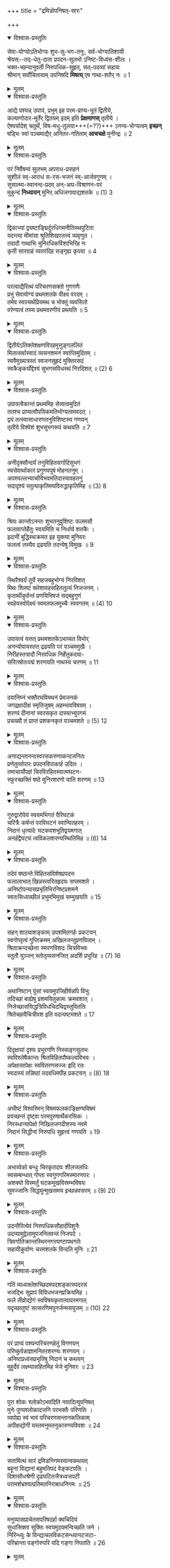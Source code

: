 +++
title = "द्रमिडोपनिषत्-सारः"

+++

<details open><summary>विश्वास-प्रस्तुतिः</summary>

सेवा-योग्योऽतिभोग्यः शुभ-सु-भग-तनुः, सर्व-भोग्यातिशायी  
श्रेयस्--तद्-धेतु-दाता प्रपदन-सुलभो ऽनिष्ट-विध्वंस-शीलः ।  
भक्त-च्छन्दानुवर्ती निरुपधिक-सुहृत्, सत्-पदव्यां सहायः  
श्रीमान् सर्वोचितायाम् उपनिषदि **मिषत्य्** एष गाथा-शतैर् नः ॥ 1
</details>

<details><summary>मूलम्</summary>

सेवायोग्योऽतिभोग्यः शुभसुभगतनुः सर्वभोग्यातिशायी  
श्रेयस्तद्धेतुदाता प्रपदनसुलभोऽनिष्टविध्वंसशीलः ।  
भक्तच्छन्दानुवर्ती निरुपधिकसुहृत्सत्पदव्यां सहायः  
श्रीमान् सर्वोचितायामुपनिषदि मिषत्येष गाथाशतैर्नः ॥ 1
</details>


<details open><summary>विश्वास-प्रस्तुतिः</summary>

आद्ये पश्यन्न् उपायं, प्रभुम् इह परम-प्राप्य-भूतं द्वितीये,  
कल्याणोदार-मूर्तेर् द्वितयम् इदम् इति **प्रेक्षमाणस्** तृतीये ।  
ऐश्वर्यादेश् चतुर्थे, विष-मधु-तुलया+++(=??)+++ ऽनन्य-भोग्यत्वम् **इच्छन्**  
षड्भिः स्वां पञ्चमाद्यैर् अनितर-गतिताम् **आचचक्षे** मुनीन्द्रः ॥ 2
</details>

<details><summary>मूलम्</summary>

आद्ये पश्यन्नुपायं प्रभुमिह परमप्राप्यभूतं द्वितीये  
कल्याणोदारमूर्तेः द्वितयमिदमिति प्रेक्षमाणस्तृतीये ।  
ऐश्वर्यादेश्चतुर्थे विषमधुतुलयाऽनन्यभोग्यत्वमिच्छन्  
षड्भिः स्वां पञ्चमाद्यैरनितरगतितामाचचक्षे मुनीन्द्रः ॥ 2
</details>


<details open><summary>विश्वास-प्रस्तुतिः</summary>

परं निर्वैषम्यं सुलभम् अपराध-प्रसहनं  
सुशीलं स्व्-आराधं स-रस-भजनं स्व्-आर्जवगुणम् ।  
सुसात्म्य-स्वानन्द-प्रदम् अन्-अघ-विश्राणन-परं  
मुकुन्दं **निध्यायन्** मुनिर् अधिजगावाद्यशतके ॥ (1) 3
</details>

<details><summary>मूलम्</summary>

परं निर्वैषम्यं सुलभमपराधप्रसहनं  
सुशीलं स्वाराधं सरसभजनं स्वार्जवगुणम् ।  
सुसात्म्यस्वानन्दप्रदमनघविश्राणनपरं  
मुकुन्दं निध्यायन्मुनिरधिजगावाद्यशतके ॥ (1) 3
</details>


<details open><summary>विश्वास-प्रस्तुतिः</summary>

द्विकाभ्यां द्व्यष्टाङ्घ्रिर्दुरधिगमनीतिस्थपुटिता  
यदन्त्या मीमांसा श्रुतिशिखरतत्त्वं व्यवृणुत ।  
तदादौ गाथाभिः मुनिरधिकविंशाभिरिह नः  
कृती सारग्राहं व्यतरदिह सङ्गृह्य कृपया ॥ 4
</details>

<details><summary>मूलम्</summary>

द्विकाभ्यां द्व्यष्टाङ्घ्रिर्दुरधिगमनीतिस्थपुटिता  
यदन्त्या मीमांसा श्रुतिशिखरतत्त्वं व्यवृणुत ।  
तदादौ गाथाभिः मुनिरधिकविंशाभिरिह नः  
कृती सारग्राहं व्यतरदिह सङ्गृह्य कृपया ॥ 4
</details>


<details open><summary>विश्वास-प्रस्तुतिः</summary>

परत्वाद्यैरित्थं परिचरणसक्तो गुणगणैः  
प्रभुं सेवायोग्यं प्रथमशतके वीक्ष्य वरदम् ।  
तमेव स्वात्यर्थप्रियमथ च भोक्तुं व्यवसितो  
वरेण्यत्वं तस्य प्रथमवरणीयं प्रथयति ॥ 5
</details>

<details><summary>मूलम्</summary>

परत्वाद्यैरित्थं परिचरणसक्तो गुणगणैः  
प्रभुं सेवायोग्यं प्रथमशतके वीक्ष्य वरदम् ।  
तमेव स्वात्यर्थप्रियमथ च भोक्तुं व्यवसितो  
वरेण्यत्वं तस्य प्रथमवरणीयं प्रथयति ॥ 5
</details>


<details open><summary>विश्वास-प्रस्तुतिः</summary>

द्वितीयेऽतिक्लेशक्षणविरहमुत्तुङ्गललितं  
मिलत्सर्वास्वादं व्यसनशमनं स्वाप्तिमुदितम् ।  
स्ववैमुख्यत्रस्तं स्वजनसुहृदं मुक्तिरसदं  
स्वकैङ्कर्योद्देश्यं सुभगसविधस्थं निरदिशत् ॥ (2) 6
</details>

<details><summary>मूलम्</summary>

द्वितीयेऽतिक्लेशक्षणविरहमुत्तुङ्गललितं  
मिलत्सर्वास्वादं व्यसनशमनं स्वाप्तिमुदितम् ।  
स्ववैमुख्यत्रस्तं स्वजनसुहृदं मुक्तिरसदं  
स्वकैङ्कर्योद्देश्यं सुभगसविधस्थं निरदिशत् ॥ (2) 6
</details>


<details open><summary>विश्वास-प्रस्तुतिः</summary>

उपायत्वैकान्तं प्रथममिह सेव्यत्वमुदितं  
ततश्च प्राप्यत्वौपयिकमतिभोग्यत्वमवदत् ।  
द्वयं तत्स्वासाधारणतनुविशिष्टस्य गणयन्  
तृतीये विश्वेशं शुभसुभगरूपं कथयति ॥ 7
</details>

<details><summary>मूलम्</summary>

उपायत्वैकान्तं प्रथममिह सेव्यत्वमुदितं  
ततश्च प्राप्यत्वौपयिकमतिभोग्यत्वमवदत् ।  
द्वयं तत्स्वासाधारणतनुविशिष्टस्य गणयन्  
तृतीये विश्वेशं शुभसुभगरूपं कथयति ॥ 7
</details>


<details open><summary>विश्वास-प्रस्तुतिः</summary>

अनीदृक्सौन्दर्यं तनुविहितसर्गादिसुभगं  
स्वसेवार्थाकारं प्रगुणवपुषं मोहनतनुम् ।  
अपश्यल्लभ्यार्चाविभवमतिदास्यावहतनुं  
सदादृश्यं स्तुत्याकृतिमघविरुद्धाकृतिमिह ॥ (3) 8
</details>

<details><summary>मूलम्</summary>

अनीदृक्सौन्दर्यं तनुविहितसर्गादिसुभगं  
स्वसेवार्थाकारं प्रगुणवपुषं मोहनतनुम् ।  
अपश्यल्लभ्यार्चाविभवमतिदास्यावहतनुं  
सदादृश्यं स्तुत्याकृतिमघविरुद्धाकृतिमिह ॥ (3) 8
</details>


<details open><summary>विश्वास-प्रस्तुतिः</summary>

श्रियः कान्तोऽनन्तः शुभतनुवुशिष्टः फलमसौ  
फलावाप्तेर्हेतुः स्वयमिति च निर्धार्य शतकैः ।  
इदानीं बुद्धिस्थक्रमत इह युक्त्या मुनिवरः  
फलत्वं तस्यैव द्रढयति तदन्येषु विमुखः ॥ 9
</details>

<details><summary>मूलम्</summary>

श्रियः कान्तोऽनन्तः शुभतनुवुशिष्टः फलमसौ  
फलावाप्तेर्हेतुः स्वयमिति च निर्धार्य शतकैः ।  
इदानीं बुद्धिस्थक्रमत इह युक्त्या मुनिवरः  
फलत्वं तस्यैव द्रढयति तदन्येषु विमुखः ॥ 9
</details>


<details open><summary>विश्वास-प्रस्तुतिः</summary>

स्थिरैश्वर्यं तुर्ये सहजबहुभोग्यं निरविशत्  
मिथः श्लिष्टं क्लेशावहसहिततुल्यं निजजनम् ।  
कृतार्थीकुर्वन्तं प्रणयिभिषजं सद्बहुगुणं  
स्वहेयस्वोपेक्ष्यं स्वमतफलमुच्चैः स्ववगतम् ॥ (4) 10
</details>

<details><summary>मूलम्</summary>

स्थिरैश्वर्यं तुर्ये सहजबहुभोग्यं निरविशत्  
मिथः श्लिष्टं क्लेशावहसहिततुल्यं निजजनम् ।  
कृतार्थीकुर्वन्तं प्रणयिभिषजं सद्बहुगुणं  
स्वहेयस्वोपेक्ष्यं स्वमतफलमुच्चैः स्ववगतम् ॥ (4) 10
</details>


<details open><summary>विश्वास-प्रस्तुतिः</summary>

उपायत्वं यत्तत् प्रथमशतकेऽभाव्यत विभोर्  
अनन्योपायस्तत् द्रढयति परं पञ्चममुखैः ।  
निरीहस्तत्रादौ निरवधिक निर्हेतुकदया-  
सरित्स्रोतःपद्मं शरणयति नाथस्य चरणम् ॥ 11
</details>

<details><summary>मूलम्</summary>

उपायत्वं यत्तत् प्रथमशतकेऽभाव्यत विभोर्  
अनन्योपायस्तत् द्रढयति परं पञ्चममुखैः ।  
निरीहस्तत्रादौ निरवधिक निर्हेतुकदया-  
सरित्स्रोतःपद्मं शरणयति नाथस्य चरणम् ॥ 11
</details>


<details open><summary>विश्वास-प्रस्तुतिः</summary>

दयानिघ्नं भक्तैरघविमथनं प्रेमजनकं  
जगद्रक्षादीक्षं स्मृतिजुषम् अहम्भावविषयम् ।  
शरण्यं दीनानां स्वरसकृत दास्याभ्युपगमं  
प्रचख्यौ तं प्राप्तं प्रशकनकृतं पञ्चमशते ॥ (5) 12
</details>

<details><summary>मूलम्</summary>

दयानिघ्नं भक्तैरघविमथनं प्रेमजनकं  
जगद्रक्षादीक्षं स्मृतिजुषम् अहम्भावविषयम् ।  
शरण्यं दीनानां स्वरसकृत दास्याभ्युपगमं  
प्रचख्यौ तं प्राप्तं प्रशकनकृतं पञ्चमशते ॥ (5) 12
</details>


<details open><summary>विश्वास-प्रस्तुतिः</summary>

अनाद्यन्तानन्दस्वरसकरुणाकन्दजनितः  
प्रणेतुर्व्यापारः प्रपदनविपाकार्ह उदितः ।  
तमाचार्योपज्ञं चिरविरहितस्वात्मघटन-  
स्फुरच्छक्तिं षष्ठे मुनिरशरणो याति शरणम् ॥ 13
</details>

<details><summary>मूलम्</summary>

अनाद्यन्तानन्दस्वरसकरुणाकन्दजनितः  
प्रणेतुर्व्यापारः प्रपदनविपाकार्ह उदितः ।  
तमाचार्योपज्ञं चिरविरहितस्वात्मघटन-  
स्फुरच्छक्तिं षष्ठे मुनिरशरणो याति शरणम् ॥ 13
</details>


<details open><summary>विश्वास-प्रस्तुतिः</summary>

गुरुद्वारोपेयं स्वयमभिगतं वैरिघटकं  
चरित्रैः कर्षन्तं परविघटनं स्वान्वितहरम् ।  
निदानं धृत्यादेः घटकवशभूतिद्वयमगात्  
अनर्हद्वैघट्यं त्वविकलशरण्यस्थितिमिह ॥ (6) 14
</details>

<details><summary>मूलम्</summary>

गुरुद्वारोपेयं स्वयमभिगतं वैरिघटकं  
चरित्रैः कर्षन्तं परविघटनं स्वान्वितहरम् ।  
निदानं धृत्यादेः घटकवशभूतिद्वयमगात्  
अनर्हद्वैघट्यं त्वविकलशरण्यस्थितिमिह ॥ (6) 14
</details>


<details open><summary>विश्वास-प्रस्तुतिः</summary>

तदेवं षष्ठान्ते विहितसविशेषप्रपदनः  
फलालाभात् खिन्नस्त्वरितहृदयः सप्तमशते ।  
अनिष्टोपन्यासप्रभृतिभिरनिष्टप्रशमने  
स्वतःसिध्यच्छीलं प्रभुमभिमुखं सम्मुखयति ॥ 15
</details>

<details><summary>मूलम्</summary>

तदेवं षष्ठान्ते विहितसविशेषप्रपदनः  
फलालाभात् खिन्नस्त्वरितहृदयः सप्तमशते ।  
अनिष्टोपन्यासप्रभृतिभिरनिष्टप्रशमने  
स्वतःसिध्यच्छीलं प्रभुमभिमुखं सम्मुखयति ॥ 15
</details>


<details open><summary>विश्वास-प्रस्तुतिः</summary>

सहन् शाठ्याशङ्काम् उपशमितगर्हः प्रकटयन्  
स्वगोप्तृत्वं गुप्तिक्रमम् अखिलजन्तुप्रणयिताम् ।  
श्रिताक्रन्दच्छेत्ता स्मरणविशदः चित्रविभवः  
स्तुतौ युञ्जन् स्तोतृव्यसनजित् अदर्शि प्रभुरिह ॥ (7) 16
</details>

<details><summary>मूलम्</summary>

सहन् शाठ्याशङ्काम् उपशमितगर्हः प्रकटयन्  
स्वगोप्तृत्वं गुप्तिक्रमम् अखिलजन्तुप्रणयिताम् ।  
श्रिताक्रन्दच्छेत्ता स्मरणविशदः चित्रविभवः  
स्तुतौ युञ्जन् स्तोतृव्यसनजित् अदर्शि प्रभुरिह ॥ (7) 16
</details>


<details open><summary>विश्वास-प्रस्तुतिः</summary>

अथानिष्टान् पुंसां स्वयमुपजिहीर्षन्नपि विभुः  
तदिच्छां बाह्येषु प्रशमयितुकामः क्रमवशात् ।  
निजेच्छासंसिद्धत्रिविधचिदचिद्वस्तुविततिः  
श्रितेच्छावैचित्रीवश इति वदत्यष्टमशते ॥ 17
</details>

<details><summary>मूलम्</summary>

अथानिष्टान् पुंसां स्वयमुपजिहीर्षन्नपि विभुः  
तदिच्छां बाह्येषु प्रशमयितुकामः क्रमवशात् ।  
निजेच्छासंसिद्धत्रिविधचिदचिद्वस्तुविततिः  
श्रितेच्छावैचित्रीवश इति वदत्यष्टमशते ॥ 17
</details>


<details open><summary>विश्वास-प्रस्तुतिः</summary>

दिदृक्षायां दृश्यः प्रभुरगणि निस्सङ्गसुलभः  
स्वविश्लेषैकान्तः श्रितविहितपौष्कल्यविभवः ।  
अपेक्षासापेक्षः स्ववितरणसज्जः हृदि रतः  
स्वदास्यं तन्निष्ठां तदवधिमपीह प्रकटयन् ॥ (8) 18
</details>

<details><summary>मूलम्</summary>

दिदृक्षायां दृश्यः प्रभुरगणि निस्सङ्गसुलभः  
स्वविश्लेषैकान्तः श्रितविहितपौष्कल्यविभवः ।  
अपेक्षासापेक्षः स्ववितरणसज्जः हृदि रतः  
स्वदास्यं तन्निष्ठां तदवधिमपीह प्रकटयन् ॥ (8) 18
</details>


<details open><summary>विश्वास-प्रस्तुतिः</summary>

अभीष्टं विश्वस्मिन् विषमफलकाङ्क्षिण्यविषमं  
प्रयच्छन्तं दृष्ट्वा परमपुरुषार्थैकरसिकः ।  
निरस्धान्यापेक्षो निखिलजगदीशस्य नवमे  
निदानं सिद्धीनां निरुपधि सुहृत्त्वं गणयति ॥ 19
</details>

<details><summary>मूलम्</summary>

अभीष्टं विश्वस्मिन् विषमफलकाङ्क्षिण्यविषमं  
प्रयच्छन्तं दृष्ट्वा परमपुरुषार्थैकरसिकः ।  
निरस्धान्यापेक्षो निखिलजगदीशस्य नवमे  
निदानं सिद्धीनां निरुपधि सुहृत्त्वं गणयति ॥ 19
</details>


<details open><summary>विश्वास-प्रस्तुतिः</summary>

अभाव्येको बन्धुः चिरकृतदयः शीलजलधिः  
स्वसम्बन्धात् गोप्ता स्वगुणगरिमस्मारणपरः ।  
अशक्यो विस्मर्तुं घटकमुखविस्रम्भविषयः  
सुमज्जानिः सिद्ध्युन्मुखसमय इच्छन्नवसरम् ॥ (9) 20
</details>

<details><summary>मूलम्</summary>

अभाव्येको बन्धुः चिरकृतदयः शीलजलधिः  
स्वसम्बन्धात् गोप्ता स्वगुणगरिमस्मारणपरः ।  
अशक्यो विस्मर्तुं घटकमुखविस्रम्भविषयः  
सुमज्जानिः सिद्ध्युन्मुखसमय इच्छन्नवसरम् ॥ (9) 20
</details>


<details open><summary>विश्वास-प्रस्तुतिः</summary>

उदन्तैरित्येवं निरुपधिकसौहार्दपिशुनैः  
उदन्यामुद्वेलामुपजनितवन्तं निजपदे ।  
त्रिवर्गातिक्रान्तस्थिरनगरघण्टापथगतेः  
सहायीकुर्वाणः चरमशतके विन्दति मुनिः ॥ 21
</details>

<details><summary>मूलम्</summary>

उदन्तैरित्येवं निरुपधिकसौहार्दपिशुनैः  
उदन्यामुद्वेलामुपजनितवन्तं निजपदे ।  
त्रिवर्गातिक्रान्तस्थिरनगरघण्टापथगतेः  
सहायीकुर्वाणः चरमशतके विन्दति मुनिः ॥ 21
</details>


<details open><summary>विश्वास-प्रस्तुतिः</summary>

गतिं व्यध्वक्लेशच्छिदमपदशङ्कास्पदरसं  
भजद्भिः सुप्रापं विविधभजनप्रक्रियमिह ।  
फले तीव्रोद्योगं स्वविषयकृतात्यादरमगात्  
यदृच्छातुष्टं सत्सरणिमपुनर्जन्मसयुजम् ॥ (10) 22
</details>

<details><summary>मूलम्</summary>

गतिं व्यध्वक्लेशच्छिदमपदशङ्कास्पदरसं  
भजद्भिः सुप्रापं विविधभजनप्रक्रियमिह ।  
फले तीव्रोद्योगं स्वविषयकृतात्यादरमगात्  
यदृच्छातुष्टं सत्सरणिमपुनर्जन्मसयुजम् ॥ (10) 22
</details>


<details open><summary>विश्वास-प्रस्तुतिः</summary>

परं प्राप्यं पश्यन्परिचरणहेतुं विगणयन्  
परिष्कुर्वन्नाज्ञामनितरशरण्यः शरणयन् ।  
अनिष्टप्रध्वंसप्रभृतिषु निदानं च कथयन्  
मुहुर्देवं लक्ष्म्यासहितमिह भेजे मुनिवरः ॥ 23
</details>

<details><summary>मूलम्</summary>

परं प्राप्यं पश्यन्परिचरणहेतुं विगणयन्  
परिष्कुर्वन्नाज्ञामनितरशरण्यः शरणयन् ।  
अनिष्टप्रध्वंसप्रभृतिषु निदानं च कथयन्  
मुहुर्देवं लक्ष्म्यासहितमिह भेजे मुनिवरः ॥ 23
</details>


<details open><summary>विश्वास-प्रस्तुतिः</summary>

पुरा शोकः श्लोकोऽभवदिति नयादित्युपनिषत्  
मुनेः पुण्यश्लोकादजनि परभक्तैः परिणतिः ।  
व्यपोह्य स्वं भावं परिचरणसन्तानकलिकाम्  
अपीक्षद्योगी यस्तमनुमतनुकारुण्यविवशः ॥ 24
</details>

<details><summary>मूलम्</summary>

पुरा शोकः श्लोकोऽभवदिति नयादित्युपनिषत्  
मुनेः पुण्यश्लोकादजनि परभक्तैः परिणतिः ।  
व्यपोह्य स्वं भावं परिचरणसन्तानकलिकाम्  
अपीक्षद्योगी यस्तमनुमतनुकारुण्यविवशः ॥ 24
</details>


<details open><summary>विश्वास-प्रस्तुतिः</summary>

सतामित्थं सारं द्रमिडनिगमस्यान्वकथयत्  
बहूनां विद्यानां बहुमतिपदं वेङ्कटपतिः ।  
दिशासौधश्रेणी दृढघटितजैत्रध्वजपटी  
परामर्शभ्रश्यत्प्रतिमतनिराबाधनिगमः ॥ 25
</details>

<details><summary>मूलम्</summary>

सतामित्थं सारं द्रमिडनिगमस्यान्वकथयत्  
बहूनां विद्यानां बहुमतिपदं वेङ्कटपतिः ।  
दिशासौधश्रेणी दृढघटितजैत्रध्वजपटी  
परामर्शभ्रश्यत्प्रतिमतनिराबाधनिगमः ॥ 25
</details>


<details open><summary>विश्वास-प्रस्तुतिः</summary>

मनुव्यासप्राचेतसपरिषदर्हा क्वचिदियं  
सुधासिक्ता सूक्तिः स्वयमुदयमन्विच्छति जने ।  
निरिन्ध्युः के विन्द्याचलविकटसन्ध्यानटजटा-  
परिभ्रान्ता पङ्गोरुपरि यदि गङ्गा निपतति ॥ 26
</details>

<details><summary>मूलम्</summary>

मनुव्यासप्राचेतसपरिषदर्हा क्वचिदियं  
सुधासिक्ता सूक्तिः स्वयमुदयमन्विच्छति जने ।  
निरिन्ध्युः के विन्द्याचलविकटसन्ध्यानटजटा-  
परिभ्रान्ता पङ्गोरुपरि यदि गङ्गा निपतति ॥ 26
</details>